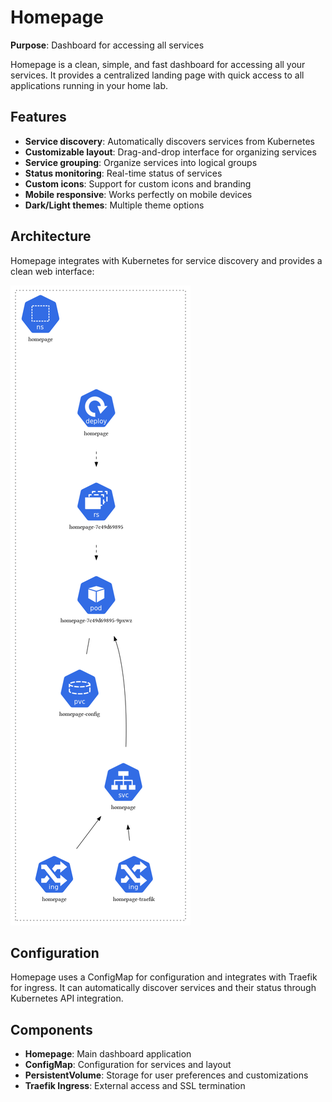 # Homepage

**Purpose**: Dashboard for accessing all services

Homepage is a clean, simple, and fast dashboard for accessing all your services. It provides a centralized landing page with quick access to all applications running in your home lab.

## Features

- **Service discovery**: Automatically discovers services from Kubernetes
- **Customizable layout**: Drag-and-drop interface for organizing services
- **Service grouping**: Organize services into logical groups
- **Status monitoring**: Real-time status of services
- **Custom icons**: Support for custom icons and branding
- **Mobile responsive**: Works perfectly on mobile devices
- **Dark/Light themes**: Multiple theme options

## Architecture

Homepage integrates with Kubernetes for service discovery and provides a clean web interface:

![Homepage Namespace](../assets/images/homepage-namespace.png)

## Configuration

Homepage uses a ConfigMap for configuration and integrates with Traefik for ingress. It can automatically discover services and their status through Kubernetes API integration.

## Components

- **Homepage**: Main dashboard application
- **ConfigMap**: Configuration for services and layout
- **PersistentVolume**: Storage for user preferences and customizations
- **Traefik Ingress**: External access and SSL termination 